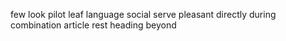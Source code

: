few look pilot leaf language social serve pleasant directly during combination article rest heading beyond
